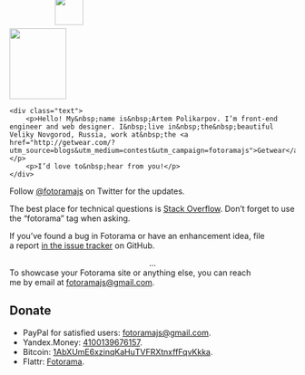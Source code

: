 <div class="contact">
	<img src="http://fotorama.s3.amazonaws.com/i/me/a_6eac6476-1@2x.jpg" width="100" height="125" class="avatar">

	<div class="text">
		<p>Hello! My&nbsp;name is&nbsp;Artem Polikarpov. I’m front-end engineer and web designer. I&nbsp;live in&nbsp;the&nbsp;beautiful Veliky Novgorod, Russia, work at&nbsp;the <a href="http://getwear.com/?utm_source=blogs&utm_medium=contest&utm_campaign=fotoramajs">Getwear</a>.</p>
		<p>I’d love to&nbsp;hear from you!</p>
	</div>
</div>

Follow <a href="https://twitter.com/fotoramajs">@fotoramajs</a> on Twitter for the updates.

The best place for technical questions is <a href="http://stackoverflow.com/questions/ask">Stack Overflow</a>. Don’t forget to use the “fotorama” tag when asking.

If&nbsp;you’ve found a&nbsp;bug in&nbsp;Fotorama or&nbsp;have an&nbsp;enhancement idea, file a&nbsp;report <a href="https://github.com/artpolikarpov/fotorama/issues">in&nbsp;the issue tracker</a> on&nbsp;GitHub.

<center>...</center>
To&nbsp;showcase your Fotorama site or&nbsp;anything else, you can reach me&nbsp;by&nbsp;email at&nbsp;<a href="mailto:fotoramajs@gmail.com">fotoramajs@gmail.com</a>.

## Donate <img src="http://fotorama.s3.amazonaws.com/i/contact/rupee.png" width="50" height="53" style="position: absolute; top: -9px; margin-left: .33em;">
* PayPal for satisfied users: [fotoramajs@gmail.com](https://www.paypal.com/cgi-bin/webscr?cmd=_s-xclick&hosted_button_id=7M9KK5AQPG6CC).
* Yandex.Money: [4100139676157](https://money.yandex.ru/direct-payment.xml?receiver=4100139676157).
* Bitcoin: [1AbXUmE6xzinqKaHu<wbr/>TVFRXtnxffFqvKkka](bitcoin:1AbXUmE6xzinqKaHuTVFRXtnxffFqvKkka).
* Flattr: [Fotorama](https://flattr.com/thing/1845948/).